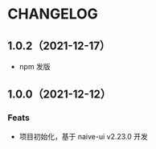 # CHANGELOG

## 1.0.2（2021-12-17）

- npm 发版

## 1.0.0（2021-12-12）

### Feats

- 项目初始化，基于 naive-ui v2.23.0 开发